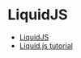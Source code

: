 # LiquidJS
* [LiquidJS](https://liquidjs.com)
* [Liquid.js tutorial](https://zetcode.com/javascript/liquidjs/?utm_content=cmp-true)
